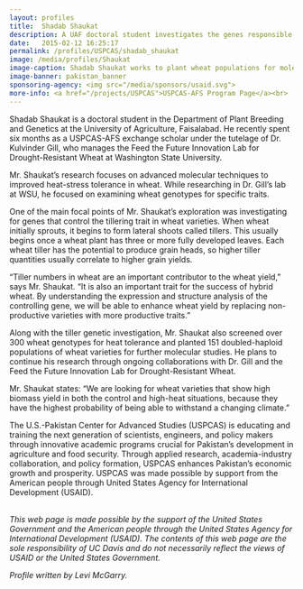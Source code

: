 ```yaml
---
layout: profiles
title:  Shadab Shaukat
description: A UAF doctoral student investigates the genes responsible for tiller growth in wheat.
date:   2015-02-12 16:25:17
permalink: /profiles/USPCAS/shadab_shaukat
image: /media/profiles/Shaukat
image-caption: Shadab Shaukat works to plant wheat populations for molecular study while on exchange in the WSU lab of Dr. Kulvinder Gill.
image-banner: pakistan_banner
sponsoring-agency: <img src="/media/sponsors/usaid.svg">
more-info: <a href="/projects/USPCAS">USPCAS-AFS Program Page</a><br>
---
```

Shadab Shaukat is a doctoral student in the Department of Plant Breeding and Genetics at the University of Agriculture, Faisalabad. He recently spent six months as a USPCAS-AFS exchange scholar under the tutelage of Dr. Kulvinder Gill, who manages the Feed the Future Innovation Lab for Drought-Resistant Wheat at Washington State University. <br>

Mr. Shaukat’s research focuses on advanced molecular techniques to improved heat-stress tolerance in wheat. While researching in Dr. Gill’s lab at WSU, he focused on examining wheat genotypes for specific traits. <br>

One of the main focal points of Mr. Shaukat’s exploration was investigating for genes that control the tillering trait in wheat varieties. When wheat initially sprouts, it begins to form lateral shoots called tillers. This usually begins once a wheat plant has three or more fully developed leaves. Each wheat tiller has the potential to produce grain heads, so higher tiller quantities usually correlate to higher grain yields. <br>

“Tiller numbers in wheat are an important contributor to the wheat yield,” says Mr. Shaukat. “It is also an important trait for the success of hybrid wheat. By understanding the expression and structure analysis of the controlling gene, we will be able to enhance wheat yield by replacing non-productive varieties with more productive traits.” <br>

Along with the tiller genetic investigation, Mr. Shaukat also screened over 300 wheat genotypes for heat tolerance and planted 151 doubled-haploid populations of wheat varieties for further molecular studies. He plans to continue his research through ongoing collaborations with Dr. Gill and the Feed the Future Innovation Lab for Drought-Resistant Wheat. <br>

Mr. Shaukat states: “We are looking for wheat varieties that show high biomass yield in both the control and high-heat situations, because they have the highest probability of being able to withstand a changing climate.” <br>


The U.S.-Pakistan Center for Advanced Studies (USPCAS) is educating and training the next generation of scientists, engineers, and policy makers through innovative academic programs crucial for Pakistan’s development in agriculture and food security. Through applied research, academia-industry collaboration, and policy formation, USPCAS enhances Pakistan’s economic growth and prosperity. USPCAS was made possible by support from the American people through United States Agency for International Development (USAID). <br>
<br>

<i>This web page is made possible by the support of the United States Government and the American people through the United States Agency for International Development (USAID). The contents of this web page are the sole responsibility of UC Davis and do not necessarily reflect the views of USAID or the United States Government.</i><br>

<p><i>Profile written by Levi McGarry.</i></p>
